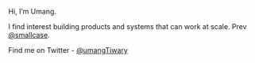 Hi, I’m Umang.

I find interest building products and systems that can work at scale. Prev [@smallcase](smallcase.com).

Find me on Twitter - [@umangTiwary](https://twitter.com/umangTiwary)
